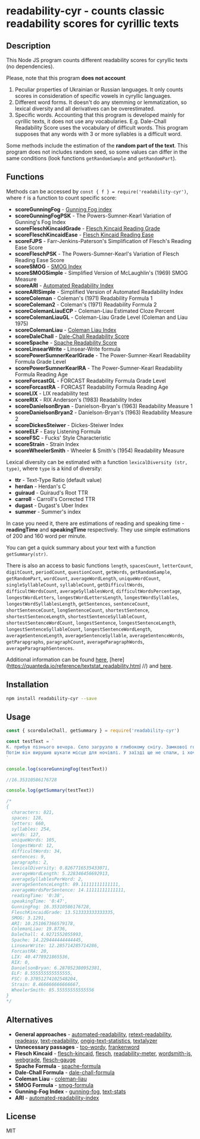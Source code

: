# readability-cyr - counts classic readability scores for cyrillic texts

## Description

This Node JS program counts different readability scores for cyryllic texts (no dependencies).

Please, note that this program **does not account** 

1) Peculiar properties of Ukrainian or Russian languages. It only counts scores in consideration of specific vowels in cyryllic languages.
2) Different word forms. It doesn't do any stemming or lemmatization, so lexical diversity and all derivatives can be overestimated.
3) Specific words. Accounting that this program is developed mainly for cyrillic texts, it does not use any vocabularies. E.g. Dale-Chall Readability Score uses the vocabulary of difficult words. This program supposes that any words with 3 or more syllables is a difficult word.

Some methods include the estimation of the **random part of the text**. This program does not includes random seed, so some values can differ in the same conditions (look functions `getRandomSample` and `getRandomPart`).

## Functions

Methods can be accessed by `const { f } = require('readability-cyr')`, where `f` is a function to count specific score:

* **scoreGunningFog** - [Gunning Fog index](https://en.wikipedia.org/wiki/Gunning_fog_index)
* **scoreGunningFogPSK** - The Powers-Sumner-Kearl Variation of Gunning's Fog Index
* **scoreFleschKincaidGrade** - [Flesch Kincaid Reading Grade](https://en.wikipedia.org/wiki/Flesch%E2%80%93Kincaid_readability_tests)
* **scoreFleschKincaidEase** - [Flesch Kincaid Reading Ease](https://en.wikipedia.org/wiki/Flesch%E2%80%93Kincaid_readability_tests)
* **scoreFJPS** - Farr-Jenkins-Paterson's Simplification of Flesch's Reading Ease Score
* **scoreFleschPSK** - The Powers-Sumner-Kearl's Variation of Flesch Reading Ease Score
* **scoreSMOG** - [SMOG Index](https://en.wikipedia.org/wiki/SMOG)
* **scoreSMOGSimple** - Simplified Version of McLaughlin's (1969) SMOG Measure
* **scoreARI** - [Automated Readability Index](https://en.wikipedia.org/wiki/Automated_readability_index)
* **scoreARISimple** - Simplified Version of Automated Readability Index
* **scoreColeman** - Coleman's (1971) Readability Formula 1
* **scoreColeman2** - Coleman's (1971) Readability Formula 2
* **scoreColemanLiauECP** - Coleman-Liau Estimated Cloze Percent
* **scoreColemanLiauGL** - Coleman-Liau Grade Level (Coleman and Liau 1975)
* **scoreColemanLiau** - [Coleman Liau Index](https://en.wikipedia.org/wiki/Coleman%E2%80%93Liau_index)
* **scoreDaleChall** - [Dale-Chall Readability Score](https://en.wikipedia.org/wiki/Dale%E2%80%93Chall_readability_formula)
* **scoreSpache** - [Spache Readability Score](https://en.wikipedia.org/wiki/Spache_readability_formula)
* **scoreLinsearWrite** - Linsear-Write formula
* **scorePowerSumnerKearlGrade** - The Power-Sumner-Kearl Readability Formula Grade Level
* **scorePowerSumnerKearlRA** - The Power-Sumner-Kearl Readability Formula Reading Age
* **scoreForcastGL** - FORCAST Readability Formula Grade Level
* **scoreForcastRA** - FORCAST Readability Formula Reading Age
* **scoreLIX** - LIX readability test
* **scoreRIX** - RIX Anderson's (1983) Readability Index
* **scoreDanielsonBryan** - Danielson-Bryan's (1963) Readability Measure 1
* **scoreDanielsonBryan2** - Danielson-Bryan's (1963) Readability Measure 2
* **scoreDickesSteiwer** - Dickes-Steiwer Index
* **scoreELF** - Easy Listening Formula
* **scoreFSC** - Fucks' Style Characteristic
* **scoreStrain** - Strain Index
* **scoreWheelerSmith** - Wheeler & Smith's (1954) Readability Measure

Lexical diversity can be estimated with a function `lexicalDiversity (str, type)`, where `type` is a kind of diversity:

* **ttr** - Text-Type Ratio (default value)
* **herdan** - Herdan's C
* **guiraud** - Guiraud's Root TTR
* **carroll** - Carroll's Corrected TTR
* **dugast** - Dugast's Uber Index 
* **summer** - Summer's index 

In case you need it, there are estimations of reading and speaking time - **readingTime** and **speakingTime** respectively. They use simple estimations of 200 and 160 word per minute. 

You can get a quick summary about your text with a function `getSummary(str)`.

There is also an access to basic functions `length`, `spacesCount`, `letterCount`, `digitCount`, `periodCount`, `questionCount`, `getWords`, `getRandomSample`, `getRandomPart`, `wordCount`, `averageWordLength`, `uniqueWordCount`,  `singleSyllableCount`, `syllableCount`, `getDifficultWords`, `difficultWordsCount`, `averageSyllablesWord`, `difficultWordsPercentage`, `longestWordLetters`, `longestWordLettersLength`, `longestWordSyllables`, `longestWordSyllablesLength`, `getSentences`, `sentenceCount`,  `shortSentenceCount`, `longSentenceCount`, `shortestSentence`, `shortestSentenceLength`, `shortestSentenceSyllableCount`, `shortestSentenceWordCount`, `longestSentence`, `longestSentenceLength`, `longestSentenceSyllableCount`, `longestSentenceWordLength`, `averageSentenceLength`, `averageSentenceSyllable`, `averageSentenceWords`, `getParapgraphs`, `paragraphCount`, `averageParagraphWords`, `averageParagraphSentences`.

Additional information can be found [here](http://science.lpnu.ua/sites/default/files/journal-paper/2019/jun/16807/014081085.pdf), [here](https://quanteda.io/reference/textstat_readability.html
//) and [here](https://scholarworks.wmich.edu/cgi/viewcontent.cgi?referer=https://en.wikipedia.org/&httpsredir=1&article=1792&context=reading_horizons).

## Installation

```bash
npm install readability-cyr --save
```

## Usage

```js
const { scoreDaleChall, getSummary } = require('readability-cyr')

const testText = `
К. прибув пізнього вечора. Село загрузло в глибокому снігу. Замкової гори не було видно, її поглинули туман і темрява, жоден, навіть слабенький, промінчик світла не виказував існування великого Замку. К. довго стояв на дерев'яному містку, який з'єднував гостинець із Селом, і вдивлявся в те, що здавалося порожнечею.
Потім він вирушив шукати місце для ночівлі. У заїзді ще не спали, і хоча в господаря, розгубленого несподіваним пізнім візитом, не виявилося для гостя вільної кімнати, він запропонував К. нічліг на солом'яній підстилці в загальному залі. К. погодився. Кілька селян ще сиділи за пивом, але прибулий не хотів ні з ким спілкуватися, тому приніс собі солом'яну підстилку з горища і влігся поближче до печі. Було тепло, селяни сиділи тихо, він ще трохи спостерігав за ними втомленим поглядом, а далі заснув.
`

console.log(scoreGunningFog(testText))

//16.35310586176728

console.log(getSummary(testText))

/*
{
  characters: 821,
  spaces: 128,
  letters: 660,
  syllables: 254,
  words: 127,
  uniqueWords: 105,
  longestWord: 12,
  difficultWords: 34,
  sentences: 9,
  paragraphs: 2,
  lexicalDiversity: 0.8267716535433071,
  averageWordLength: 5.228346456692913,
  averageSyllablesPerWord: 2,
  averageSentenceLength: 89.11111111111111,
  averageWordsPerSentence: 14.11111111111111,
  readingTime: '0:38',
  speakingTime: '0:47',
  GunningFog: 16.35310586176728,
  FleschKincaidGrade: 13.513333333333335,
  SMOG: 3.1291,
  ARI: 10.251067366579178,
  ColemanLiau: 19.8736,
  DaleChall: 4.9271552055993,
  Spache: 14.229444444444445,
  LinsearWrite: 12.285714285714286,
  ForcastRA: 20,
  LIX: 40.4778921865536,
  RIX: 0,
  DanielsonBryan: 6.287052380952381,
  ELF: 8.555555555555555,
  FSC: 0.37051274102548204,
  Strain: 8.466666666666667,
  WheelerSmith: 85.55555555555556
}
*/

```

## Alternatives

* **General approaches** - [automated-readability](https://www.npmjs.com/package/automated-readability), [retext-readability](https://www.npmjs.com/package/retext-readability), [readeasy](https://www.npmjs.com/package/readeasy), [text-readability](https://www.npmjs.com/package/text-readability), [ongig-text-statistics](https://www.npmjs.com/package/ongig-text-statistics), [textalyzer](https://www.npmjs.com/package/textalyzer)
* **Unnecessary passages** - [too-wordy](https://www.npmjs.com/package/too-wordy), [frankenword](https://www.npmjs.com/package/frankenword)
* **Flesch Kincaid** - [flesch-kincaid](https://www.npmjs.com/package/flesch-kincaid), [flesch](https://www.npmjs.com/package/flesch), [readability-meter](https://www.npmjs.com/package/readability-meter), [wordsmith-js](https://www.npmjs.com/package/wordsmith-js), [webgrade](https://www.npmjs.com/package/webgrade), [flesch-gauge](https://www.npmjs.com/package/flesch-gauge)
* **Spache Formula** - [spache-formula](https://www.npmjs.com/package/spache-formula)
* **Dale-Chall Formula** - [dale-chall-formula](https://www.npmjs.com/package/dale-chall-formula)
* **Coleman Liau** - [coleman-liau](https://www.npmjs.com/package/coleman-liau)
* **SMOG Formula** - [smog-formula](https://www.npmjs.com/package/smog-formula)
* **Gunning-Fog Index** - [gunning-fog](https://www.npmjs.com/package/gunning-fog), [text-stats](https://www.npmjs.com/package/text-stats)
* **ARI** - [automated-readability-index](https://www.npmjs.com/package/automated-readability-index)

## License

MIT
